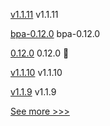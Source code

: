 
[v1.1.11](https://github.com/hyperledger/firefly-sdk-nodejs/releases/tag/v1.1.11) v1.1.11

[bpa-0.12.0](https://github.com/hyperledger-labs/business-partner-agent-chart/releases/tag/bpa-0.12.0) bpa-0.12.0

[0.12.0](https://github.com/hyperledger-labs/business-partner-agent/releases/tag/0.12.0) 0.12.0 🌈

[v1.1.10](https://github.com/hyperledger/firefly-sdk-nodejs/releases/tag/v1.1.10) v1.1.10

[v1.1.9](https://github.com/hyperledger/firefly-sdk-nodejs/releases/tag/v1.1.9) v1.1.9


[See more >>>](https://start-here.hyperledger.org/releases)
